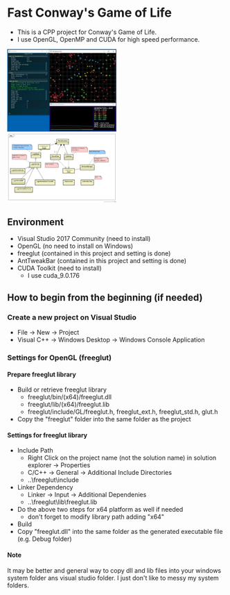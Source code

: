 # Fast Conway's Game of Life
 - This is a CPP project for Conway's Game of Life.
 - I use OpenGL, OpenMP and CUDA for high speed performance.

<img src=00_doc/capture01.jpg width=50% height=50%>

<img src=00_doc/Diagram_Class.jpg width=50% height=50%>

## Environment
 - Visual Studio 2017 Community (need to install)
 - OpenGL (no need to install on Windows)
 - freeglut (contained in this project and setting is done)
 - AntTweakBar (contained in this project and setting is done)
 - CUDA Toolkit (need to install)
	- I use cuda_9.0.176


## How to begin from the beginning (if needed)
### Create a new project on Visual Studio
 - File -> New -> Project
 - Visual C++ -> Windows Desktop -> Windows Console Application

### Settings for OpenGL (freeglut)
#### Prepare freeglut library
- Build or retrieve freeglut library
	- freeglut/bin/(x64)/freeglut.dll
	- freeglut/lib/(x64)/freeglut.lib
	- freeglut/include/GL/freeglut.h,  freeglut_ext.h,  freeglut_std.h,  glut.h
- Copy the "freeglut" folder into the same folder as the project

#### Settings for freeglut library
- Include Path
	- Right Click on the project name (not the solution name) in solution explorer -> Properties
	- C/C++ -> General -> Additional Include Directories
	- ..\freeglut\include
- Linker Dependency
	- Linker -> Input -> Additional Dependenies
  	- ..\freeglut\lib\freeglut.lib
- Do the above two steps for x64 platform as well if needed
	- don't forget to modify library path adding "x64"
- Build
- Copy "freeglut.dll" into the same folder as the generated executable file (e.g. Debug folder)

#### Note
It may be better and general way to copy dll and lib files into your windows system folder ans visual studio folder.
I just don't like to messy my system folders.
